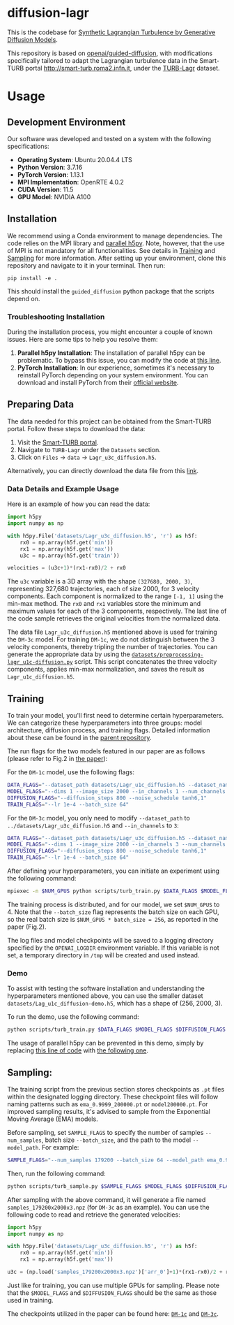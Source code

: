 # diffusion-lagr

This is the codebase for [Synthetic Lagrangian Turbulence by Generative Diffusion Models](https://arxiv.org/abs/2307.08529).

This repository is based on [openai/guided-diffusion](https://github.com/openai/guided-diffusion), with modifications specifically tailored to adapt the Lagrangian turbulence data in the Smart-TURB portal http://smart-turb.roma2.infn.it, under the [TURB-Lagr](https://smart-turb.roma2.infn.it/init/routes/#/logging/view_dataset/2/tabmeta) dataset.

# Usage

## Development Environment

Our software was developed and tested on a system with the following specifications:

- **Operating System**: Ubuntu 20.04.4 LTS
- **Python Version**: 3.7.16
- **PyTorch Version**: 1.13.1
- **MPI Implementation**: OpenRTE 4.0.2
- **CUDA Version**: 11.5
- **GPU Model**: NVIDIA A100

## Installation

We recommend using a Conda environment to manage dependencies. The code relies on the MPI library and [parallel h5py](https://docs.h5py.org/en/stable/mpi.html). Note, however, that the use of MPI is not mandatory for all functionalities. See details in [Training](#Training) and [Sampling](#Sampling) for more information. After setting up your environment, clone this repository and navigate to it in your terminal. Then run:

```
pip install -e .
```

This should install the `guided_diffusion` python package that the scripts depend on.

### Troubleshooting Installation

During the installation process, you might encounter a couple of known issues. Here are some tips to help you resolve them:

1. **Parallel h5py Installation**: The installation of parallel h5py can be problematic. To bypass this issue, you can modify the code at [this line](https://github.com/SmartTURB/diffusion-lagr/blob/master/guided_diffusion/turb_datasets.py#L75).
2. **PyTorch Installation**: In our experience, sometimes it's necessary to reinstall PyTorch depending on your system environment. You can download and install PyTorch from their [official website](https://pytorch.org/).

## Preparing Data

The data needed for this project can be obtained from the Smart-TURB portal. Follow these steps to download the data:

1. Visit the [Smart-TURB portal](http://smart-turb.roma2.infn.it).
2. Navigate to `TURB-Lagr` under the `Datasets` section.
3. Click on `Files` -> `data` -> `Lagr_u3c_diffusion.h5`.

Alternatively, you can directly download the data file from this [link](https://smart-turb.roma2.infn.it/init/files/api_file_download/1/___FOLDERSEPARATOR___scratch___FOLDERSEPARATOR___smartturb___FOLDERSEPARATOR___tov___FOLDERSEPARATOR___turb-lagr___FOLDERSEPARATOR___data___FOLDERSEPARATOR___Lagr_u3c_diffusion___POINT___h5/15728642096).

### Data Details and Example Usage

Here is an example of how you can read the data:

```python
import h5py
import numpy as np

with h5py.File('datasets/Lagr_u3c_diffusion.h5', 'r') as h5f:
    rx0 = np.array(h5f.get('min'))
    rx1 = np.array(h5f.get('max'))
    u3c = np.array(h5f.get('train'))

velocities = (u3c+1)*(rx1-rx0)/2 + rx0
```

The `u3c` variable is a 3D array with the shape `(327680, 2000, 3)`, representing 327,680 trajectories, each of size 2000, for 3 velocity components. Each component is normalized to the range `[-1, 1]` using the min-max method. The `rx0` and `rx1` variables store the minimum and maximum values for each of the 3 components, respectively. The last line of the code sample retrieves the original velocities from the normalized data.

The data file `Lagr_u3c_diffusion.h5` mentioned above is used for training the `DM-3c` model. For training `DM-1c`, we do not distinguish between the 3 velocity components, thereby tripling the number of trajectories. You can generate the appropriate data by using the [`datasets/preprocessing-lagr_u1c-diffusion.py`](https://github.com/SmartTURB/diffusion-lagr/blob/master/datasets/preprocessing-lagr_u1c-diffusion.py) script. This script concatenates the three velocity components, applies min-max normalization, and saves the result as `Lagr_u1c_diffusion.h5`.

## Training

To train your model, you'll first need to determine certain hyperparameters. We can categorize these hyperparameters into three groups: model architecture, diffusion process, and training flags. Detailed information about these can be found in the [parent repository](https://github.com/openai/improved-diffusion).

The run flags for the two models featured in our paper are as follows (please refer to Fig.2 in [the paper](https://arxiv.org/abs/2307.08529)):

For the `DM-1c` model, use the following flags:

```sh
DATA_FLAGS="--dataset_path datasets/Lagr_u1c_diffusion.h5 --dataset_name train"
MODEL_FLAGS="--dims 1 --image_size 2000 --in_channels 1 --num_channels 128 --num_res_blocks 3 --attention_resolutions 250,125 --channel_mult 1,1,2,3,4"
DIFFUSION_FLAGS="--diffusion_steps 800 --noise_schedule tanh6,1"
TRAIN_FLAGS="--lr 1e-4 --batch_size 64"
```

For the `DM-3c` model, you only need to modify `--dataset_path` to `../datasets/Lagr_u3c_diffusion.h5` and `--in_channels` to `3`:

```sh
DATA_FLAGS="--dataset_path datasets/Lagr_u3c_diffusion.h5 --dataset_name train"
MODEL_FLAGS="--dims 1 --image_size 2000 --in_channels 3 --num_channels 128 --num_res_blocks 3 --attention_resolutions 250,125 --channel_mult 1,1,2,3,4"
DIFFUSION_FLAGS="--diffusion_steps 800 --noise_schedule tanh6,1"
TRAIN_FLAGS="--lr 1e-4 --batch_size 64"
```

After defining your hyperparameters, you can initiate an experiment using the following command:

```sh
mpiexec -n $NUM_GPUS python scripts/turb_train.py $DATA_FLAGS $MODEL_FLAGS $DIFFUSION_FLAGS $TRAIN_FLAGS
```

The training process is distributed, and for our model, we set `$NUM_GPUS` to 4. Note that the `--batch_size` flag represents the batch size on each GPU, so the real batch size is `$NUM_GPUS * batch_size = 256`, as reported in the paper (Fig.2).

The log files and model checkpoints will be saved to a logging directory specified by the `OPENAI_LOGDIR` environment variable. If this variable is not set, a temporary directory in `/tmp` will be created and used instead.

### Demo

To assist with testing the software installation and understanding the hyperparameters mentioned above, you can use the smaller dataset `datasets/Lag_u1c_diffusion-demo.h5`, which has a shape of (256, 2000, 3).

To run the demo, use the following command:

```sh
python scripts/turb_train.py $DATA_FLAGS $MODEL_FLAGS $DIFFUSION_FLAGS $TRAIN_FLAGS
```

The usage of parallel h5py can be prevented in this demo, simply by replacing [this line of code](https://github.com/SmartTURB/diffusion-lagr/blob/master/guided_diffusion/turb_datasets.py#L75) with [the following one](https://github.com/SmartTURB/diffusion-lagr/blob/master/guided_diffusion/turb_datasets.py#L76).

## Sampling:

The training script from the previous section stores checkpoints as `.pt` files within the designated logging directory. These checkpoint files will follow naming patterns such as `ema_0.9999_200000.pt` or `model200000.pt`. For improved sampling results, it's advised to sample from the Exponential Moving Average (EMA) models.

Before sampling, set `SAMPLE_FLAGS` to specify the number of samples `--num_samples`, batch size `--batch_size`, and the path to the model `--model_path`. For example:

```sh
SAMPLE_FLAGS="--num_samples 179200 --batch_size 64 --model_path ema_0.9999_250000.pt"
```

Then, run the following command:

```sh
python scripts/turb_sample.py $SAMPLE_FLAGS $MODEL_FLAGS $DIFFUSION_FLAGS
```

After sampling with the above command, it will generate a file named `samples_179200x2000x3.npz` (for `DM-3c` as an example). You can use the following code to read and retrieve the generated velocities:

```python
import h5py
import numpy as np

with h5py.File('datasets/Lagr_u3c_diffusion.h5', 'r') as h5f:
    rx0 = np.array(h5f.get('min'))
    rx1 = np.array(h5f.get('max'))

u3c = (np.load('samples_179200x2000x3.npz')['arr_0']+1)*(rx1-rx0)/2 + rx0
```

Just like for training, you can use multiple GPUs for sampling. Please note that the `$MODEL_FLAGS` and `$DIFFUSION_FLAGS` should be the same as those used in training.

The checkpoints utilized in the paper can be found here: [`DM-1c`](https://www.dropbox.com/scl/fi/q2s2t3dnkwk7iz1l5bcua/DM-1c.pt?rlkey=a2rbm9szlp95ia1ssepqu33d4&dl=0) and [`DM-3c`](https://www.dropbox.com/s/zk3vk6u7cnxa5wl/DM-3c.pt?dl=0).
